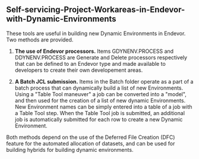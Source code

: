 ## Self-servicing-Project-Workareas-in-Endevor-with-Dynamic-Environments

These tools are useful in building new Dynamic Environments in Endevor. Two methods are provided.
1. __The use of Endevor processors.__ Items GDYNENV.PROCESS and DDYNENV.PROCESS are Generate and Delete processors respectively that can be defined to an Endevor type and made available to developers to create their own developement areas.

2. __A Batch JCL submission.__ Items in the Batch folder operate as a part of a batch process that can dynamically build a list of new Environments. Using a "Table Tool maneuver" a job can be converted into a "model", and then used for the creation of a list of new dynamic Environments. New Environment names can be simply entered into a table of a job with a Table Tool step. When the Table Tool job is submitted, an additional job is automatically submitted for each row to create a new Dynamic Environment.

Both methods depend on the use of the Deferred File Creation (DFC) feature for the automated allocation of datasets, and can be used for building hybrids for building dynamic environments.
